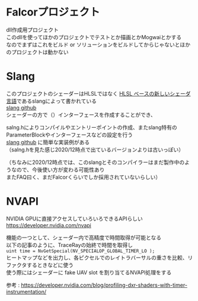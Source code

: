 # Falcorプロジェクト
dll作成用プロジェクト  
このdllを使ってほかのプロジェクトでテストとか描画とかMogwaiとかする  
なのでまずはこれをビルド or ソリューションをビルドしてからじゃないとほかのプロジェクトは動かない  

# Slang
このプロジェクトのシェーダーはHLSLではなく [HLSL ベースの新しいシェーダ言語](http://masafumi.cocolog-nifty.com/masafumis_diary/2018/11/hlsl-slang-8752.html)であるslangによって書かれている  
 [slang github](https://github.com/shader-slang/slang)  
シェーダーの方で（）インターフェースを作成することができ、
 
salng.hによりコンパイルやエントリーポイントの作成、またslang特有のParameterBlockやインターフェースなどの設定を行う  
 [slang github](https://github.com/shader-slang/slang)  に簡単な実装例がある  
（salng.hを見た感じ2020/12時点で出ているバージョンよりは古いっぽい）

（ちなみに2020/12時点では、このslangとそのコンパイラーはまだ製作中のようなので、今後使い方が変わる可能性あり  
またFAQ曰く、まだFalcorくらいでしか採用されていないらしい）  

# NVAPI
NVIDIA GPUに直接アクセスしていろいろできるAPIらしい  
https://developer.nvidia.com/nvapi  

機能の一つとして、シェーダー内で高精度で時間取得が可能となる  
以下の記事のように、TraceRayの始終で時間を取得し  
`uint time = NvGetSpecial(NV_SPECIALOP_GLOBAL_TIMER_LO );`  
ヒートマップなどを出力し、各ピクセルでのレイトラバーサルの重さを比較、リファクタするときなどに使う  
使う際にはシェーダーに fake UAV slot を割り当てるNVAPI処理をする  

参考 : https://developer.nvidia.com/blog/profiling-dxr-shaders-with-timer-instrumentation/  


<!--stackedit_data:
eyJoaXN0b3J5IjpbMjQ4ODA4MDgwLC0xNzQ4MTQ0MTgsLTE4ND
E1MzU0MzIsMTk3NTMyNDU2NSwxOTcwMjA3ODY1LDM4MDE2NDM4
MSwtMzMxOTMxOTI0LC0xMzM1MDc4MzY0LDE5MjA2MTk4OTQsLT
MxMzE1Mjg0MSwtNjY0MjEwNDk1LC0xMzUyNDMyNzMxLDIwMTYy
ODA0NzgsLTk0NTg5NDc0NCw3MzA5OTgxMTZdfQ==
-->